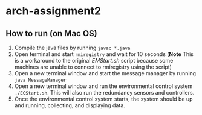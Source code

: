 # arch-assignment2
## How to run (on Mac OS)

1. Compile the java files by running `javac *.java`
2. Open terminal and start `rmiregistry` and wait for 10 seconds (**Note** This is a workaround to the original *EMStart.sh* script because some machines are unable to connect to rmiregistry using the script) 
3. Open a new terminal window and start the message manager by running `java MessageManager`
4. Open a new terminal window and run the environmental control system `./ECStart.sh`. This will also run the redundancy sensors and controllers.
5. Once the environmental control system starts, the system should be up and running, collecting, and displaying data.
